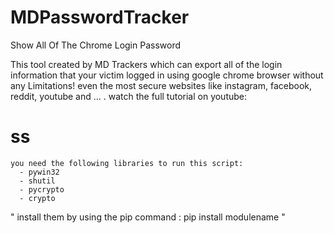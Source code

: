 # MDPasswordTracker
Show All Of The Chrome Login Password

This tool created by MD Trackers which can export all of the login information 
that your victim logged in using google chrome browser without any Limitations!
even the most secure websites like instagram, facebook, reddit, youtube and ... .
watch the full tutorial on youtube:

# ss

``` batch
you need the following libraries to run this script:
  - pywin32
  - shutil
  - pycrypto
  - crypto
 ```
" install them by using the pip command : pip install modulename "

